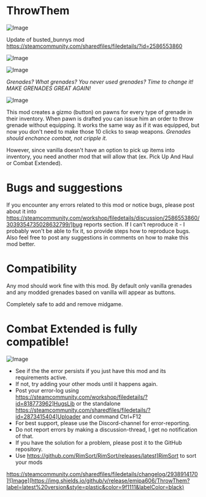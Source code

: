 # ThrowThem

![Image](https://i.imgur.com/buuPQel.png)

Update of busted_bunnys mod
https://steamcommunity.com/sharedfiles/filedetails/?id=2586553860

![Image](https://i.imgur.com/pufA0kM.png)

	
![Image](https://i.imgur.com/Z4GOv8H.png)

*Grenades? What grenades? You never used grenades? Time to change it! MAKE GRENADES GREAT AGAIN!*

![Image](https://steamuserimages-a.akamaihd.net/ugc/1688275504674589907/03090D743698DBEBCC5AACE54A22768A8C5FC8DD/?imw=5000&amp;imh=5000&amp;ima=fit&amp;impolicy=Letterbox&amp;imcolor=%23000000&amp;letterbox=false)


This mod creates a gizmo (button) on pawns for every type of grenade in their inventory. When pawn is drafted you can issue him an order to throw grenade without equipping. It works the same way as if it was equipped, but now you don't need to make those 10 clicks to swap weapons.
*Grenades should enchance combat, not cripple it.*

However, since vanilla doesn't have an option to pick up items into inventory, you need another mod that will allow that (ex. Pick Up And Haul or Combat Extended).

# Bugs and suggestions


If you encounter any errors related to this mod or notice bugs, please post about it into https://steamcommunity.com/workshop/filedetails/discussion/2586553860/3039354735028632799/]bug reports section. If I can't reproduce it - I probably won't be able to fix it, so provide steps how to reproduce bugs.
Also feel free to post any suggestions in comments on how to make this mod better.

# Compatibility

Any mod should work fine with this mod.
By default only vanilla grenades and any modded grenades based on vanilla will appear as buttons.

Completely safe to add and remove midgame.

# Combat Extended is fully compatible!

	
![Image](https://i.imgur.com/PwoNOj4.png)



-  See if the the error persists if you just have this mod and its requirements active.
-  If not, try adding your other mods until it happens again.
-  Post your error-log using https://steamcommunity.com/workshop/filedetails/?id=818773962]HugsLib or the standalone https://steamcommunity.com/sharedfiles/filedetails/?id=2873415404]Uploader and command Ctrl+F12
-  For best support, please use the Discord-channel for error-reporting.
-  Do not report errors by making a discussion-thread, I get no notification of that.
-  If you have the solution for a problem, please post it to the GitHub repository.
-  Use https://github.com/RimSort/RimSort/releases/latest]RimSort to sort your mods



https://steamcommunity.com/sharedfiles/filedetails/changelog/2938914170]![Image](https://img.shields.io/github/v/release/emipa606/ThrowThem?label=latest%20version&style=plastic&color=9f1111&labelColor=black)


